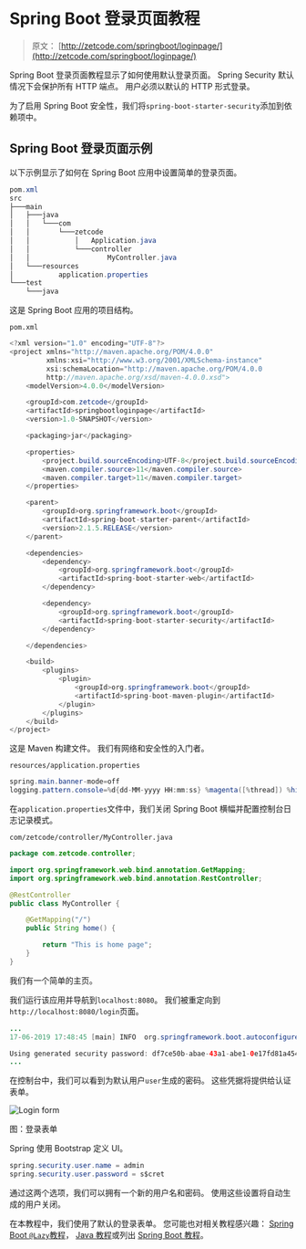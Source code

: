 # Spring Boot 登录页面教程

> 原文： [http://zetcode.com/springboot/loginpage/](http://zetcode.com/springboot/loginpage/)

Spring Boot 登录页面教程显示了如何使用默认登录页面。 Spring Security 默认情况下会保护所有 HTTP 端点。 用户必须以默认的 HTTP 形式登录。

为了启用 Spring Boot 安全性，我们将`spring-boot-starter-security`添加到依赖项中。

## Spring Boot 登录页面示例

以下示例显示了如何在 Spring Boot 应用中设置简单的登录页面。

```java
pom.xml
src
├───main
│   ├───java
│   │   └───com
│   │       └───zetcode
│   │           │   Application.java
│   │           └───controller
│   │                   MyController.java
│   └───resources
│           application.properties
└───test
    └───java

```

这是 Spring Boot 应用的项目结构。

`pom.xml`

```java
<?xml version="1.0" encoding="UTF-8"?>
<project xmlns="http://maven.apache.org/POM/4.0.0"
         xmlns:xsi="http://www.w3.org/2001/XMLSchema-instance"
         xsi:schemaLocation="http://maven.apache.org/POM/4.0.0
         http://maven.apache.org/xsd/maven-4.0.0.xsd">
    <modelVersion>4.0.0</modelVersion>

    <groupId>com.zetcode</groupId>
    <artifactId>springbootloginpage</artifactId>
    <version>1.0-SNAPSHOT</version>

    <packaging>jar</packaging>

    <properties>
        <project.build.sourceEncoding>UTF-8</project.build.sourceEncoding>
        <maven.compiler.source>11</maven.compiler.source>
        <maven.compiler.target>11</maven.compiler.target>
    </properties>

    <parent>
        <groupId>org.springframework.boot</groupId>
        <artifactId>spring-boot-starter-parent</artifactId>
        <version>2.1.5.RELEASE</version>
    </parent>

    <dependencies>
        <dependency>
            <groupId>org.springframework.boot</groupId>
            <artifactId>spring-boot-starter-web</artifactId>
        </dependency>

        <dependency>
            <groupId>org.springframework.boot</groupId>
            <artifactId>spring-boot-starter-security</artifactId>
        </dependency>

    </dependencies>

    <build>
        <plugins>
            <plugin>
                <groupId>org.springframework.boot</groupId>
                <artifactId>spring-boot-maven-plugin</artifactId>
            </plugin>
        </plugins>
    </build>
</project>

```

这是 Maven 构建文件。 我们有网络和安全性的入门者。

`resources/application.properties`

```java
spring.main.banner-mode=off
logging.pattern.console=%d{dd-MM-yyyy HH:mm:ss} %magenta([%thread]) %highlight(%-5level) %logger.%M - %msg%n

```

在`application.properties`文件中，我们关闭 Spring Boot 横幅并配置控制台日志记录模式。

`com/zetcode/controller/MyController.java`

```java
package com.zetcode.controller;

import org.springframework.web.bind.annotation.GetMapping;
import org.springframework.web.bind.annotation.RestController;

@RestController
public class MyController {

    @GetMapping("/")
    public String home() {

        return "This is home page";
    }
}

```

我们有一个简单的主页。

我们运行该应用并导航到`localhost:8080`。 我们被重定向到`http://localhost:8080/login`页面。

```java
...
17-06-2019 17:48:45 [main] INFO  org.springframework.boot.autoconfigure.security.servlet.UserDetailsServiceAutoConfiguration.getOrDeducePassword -

Using generated security password: df7ce50b-abae-43a1-abe1-0e17fd81a454
...

```

在控制台中，我们可以看到为默认用户`user`生成的密码。 这些凭据将提供给认证表单。

![Login form](img/44d6f00ded626075f24cc6e05aea57eb.jpg)

图：登录表单

Spring 使用 Bootstrap 定义 UI。

```java
spring.security.user.name = admin
spring.security.user.password = s$cret

```

通过这两个选项，我们可以拥有一个新的用户名和密码。 使用这些设置将自动生成的用户关闭。

在本教程中，我们使用了默认的登录表单。 您可能也对相关教程感兴趣： [Spring Boot `@Lazy`教程](/springboot/lazybean/)， [Java 教程](/lang/java/)或列出 [Spring Boot 教程](/all/#springboot)。